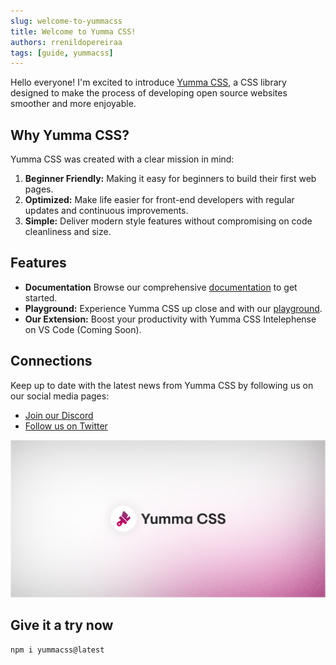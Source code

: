 ```yaml
---
slug: welcome-to-yummacss
title: Welcome to Yumma CSS!
authors: rrenildopereiraa
tags: [guide, yummacss]
---
```


Hello everyone! I'm excited to introduce [Yumma CSS](https://github.com/yumma-lib/yumma-css), a CSS library designed to make the process of developing open source websites smoother and more enjoyable.

<!-- truncate -->

## Why Yumma CSS?

Yumma CSS was created with a clear mission in mind:

1. **Beginner Friendly:** Making it easy for beginners to build their first web pages.
2. **Optimized:** Make life easier for front-end developers with regular updates and continuous improvements.
3. **Simple:** Deliver modern style features without compromising on code cleanliness and size.

## Features

- **Documentation** Browse our comprehensive [documentation](/docs/intro) to get started.
- **Playground:** Experience Yumma CSS up close and with our [playground](https://yummacss.com/playground).
- **Our Extension:** Boost your productivity with Yumma CSS Intelephense on VS Code (Coming Soon).

## Connections

Keep up to date with the latest news from Yumma CSS by following us on our social media pages:

- [Join our Discord](https://discord.gg/2MUw2g6FCn)
- [Follow us on Twitter](https://twitter.com/yummacss)

![Welcome Banner](./welcome.png)

## Give it a try now

```bash
npm i yummacss@latest
```
